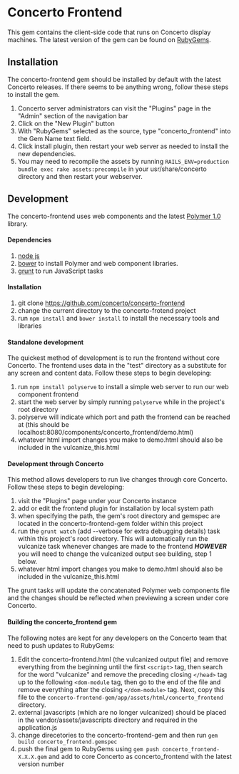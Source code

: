 Concerto Frontend
=================
This gem contains the client-side code that runs on Concerto display machines.
The latest version of the gem can be found on [RubyGems](https://rubygems.org/gems/concerto_frontend).

Installation 
------------
The concerto-frontend gem should be installed by default with the latest Concerto releases. If there seems to be anything wrong, follow these steps to install the gem. 

1. Concerto server administrators can visit the "Plugins" page in the "Admin" section of the navigation bar
2. Click on the "New Plugin" button
3. With "RubyGems" selected as the source, type "concerto_frontend" into the Gem Name text field. 
4. Click install plugin, then restart your web server as needed to install the new dependencies.
5. You may need to recompile the assets by running `RAILS_ENV=production bundle exec rake assets:precompile` in your usr/share/concerto directory and then restart your webserver.

Development
-----------
The concerto-frontend uses web components and the latest [Polymer 1.0](https://www.polymer-project.org/1.0/) library.

#### Dependencies
1. [node js](https://nodejs.org/) 
2. [bower](http://bower.io/) to install Polymer and web component libraries. 
3. [grunt](http://gruntjs.com/) to run JavaScript tasks

#### Installation
1. git clone https://github.com/concerto/concerto-frontend 
2. change the current directory to the concerto-frotend project
3. run ```npm install``` and ```bower install``` to install the necessary tools and libraries 

#### Standalone development
The quickest method of development is to run the frontend without core Concerto. The frontend uses data in the "test" directory as a substitute for any screen and content data. Follow these steps to begin developing:

1. run ```npm install polyserve``` to install a simple web server to run our web component frontend
2. start the web server by simply running ```polyserve``` while in the project's root directory
3. polyserve will indicate which port and path the frontend can be reached at (this should be localhost:8080/components/concerto_frontend/demo.html)
4. whatever html import changes you make to demo.html should also be included in the vulcanize_this.html

#### Development through Concerto
This method allows developers to run live changes through core Concerto. Follow these steps to begin developing:

1. visit the "Plugins" page under your Concerto instance
2. add or edit the frontend plugin for installation by local system path
3. when specifying the path, the gem's root directory and gemspec are located in the concerto-frontend-gem folder within this project
4. run the ```grunt watch``` (add --verbose for extra debugging details) task within this project's root directory. This will automatically run the vulcanize task whenever changes are made to the frontend ***HOWEVER*** you will need to change the vulcanized output see building, step 1 below.
5. whatever html import changes you make to demo.html should also be included in the vulcanize_this.html

The grunt tasks will update the concatenated Polymer web components file and the changes should be reflected when previewing a screen under core Concerto.

#### Building the concerto_frontend gem
The following notes are kept for any developers on the Concerto team that need to push updates to RubyGems:

1. Edit the concerto-frontend.html (the vulcanized output file) and remove everything from the beginning until the first `<script>` tag, then search for the word "vulcanize" and remove the preceding closing `</head>` tag up to the following `<dom-module` tag, then go to the end of the file and remove everything after the closing `</dom-module>` tag.  Next, copy this file to the `concerto-frontend-gem/app/assets/html/concerto_frontend` directory.
2. external javascripts (which are no longer vulcanized) should be placed in the vendor/assets/javascripts directory and required in the application.js
3. change direcetories to the concerto-frontend-gem and then run ```gem build concerto_frontend.gemspec```
4. push the final gem to RubyGems using ```gem push concerto_frontend-X.X.X.gem``` and add to core Concerto as concerto_frontend with the latest version number
